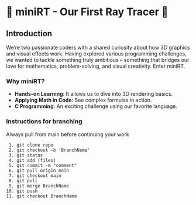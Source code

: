 # 🔮 miniRT - Our First Ray Tracer 🔮

## Introduction

We’re two passionate coders with a shared curiosity about how 3D graphics and visual effects work. Having explored various programming challenges, we wanted to tackle something truly ambitious – something that bridges our love for mathematics, problem-solving, and visual creativity. Enter miniRT.

### Why miniRT? 

- **Hands-on Learning**: It allows us to dive into 3D rendering basics.
- **Applying Math in Code**: See complex formulas in action.
- **C Programming**: An exciting challenge using our favorite language.

### Instructions for branching

Always pull from main before continuing your work
```
 1. git clone repo
 2. git checkout -b 'BranchName'
 3. git status
 4. git add (files)
 5. git commit -m "comment"
 6. git pull origin main
 7. git checkout main
 8. git pull
 9. git merge BranchName
10. git push
11. git checkout BranchName
```
